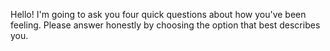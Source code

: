 Hello! I'm going to ask you four quick questions about how you've been feeling.
Please answer honestly by choosing the option that best describes you.

